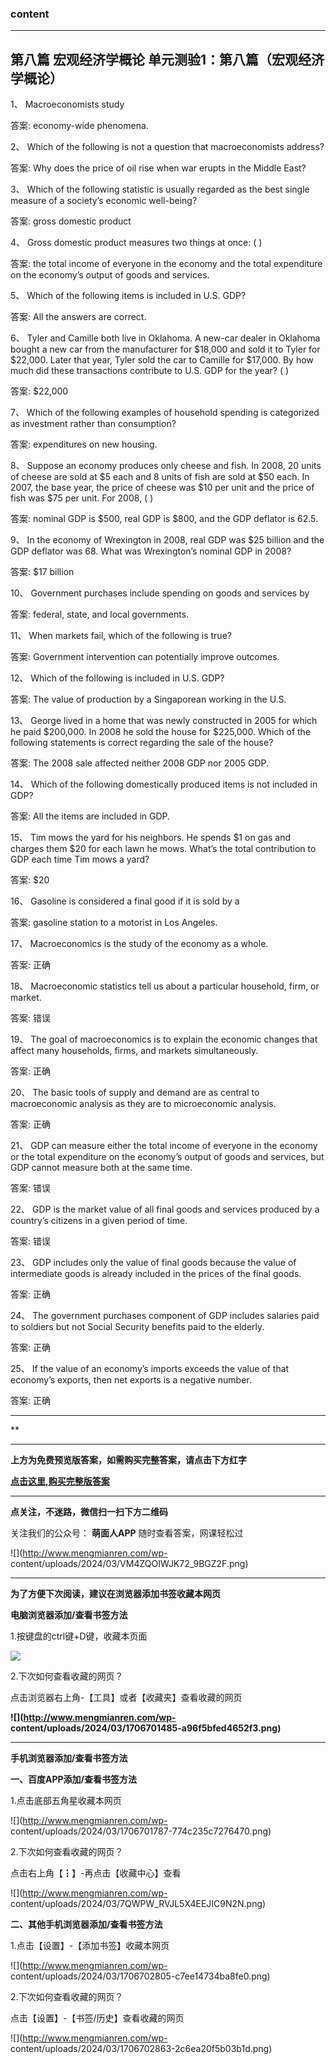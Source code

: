 ### content

* * *

## 第八篇 宏观经济学概论 单元测验1：第八篇（宏观经济学概论）

1、 Macroeconomists study

答案: economy-wide phenomena.  

2、 Which of the following is not a question that macroeconomists address?

答案: Why does the price of oil rise when war erupts in the Middle East?

3、 Which of the following statistic is usually regarded as the best single
measure of a society’s economic well-being?

答案: gross domestic product

4、 Gross domestic product measures two things at once: (  )

答案: the total income of everyone in the economy and the total expenditure on
the economy’s output of goods and services.

5、 Which of the following items is included in U.S. GDP?

答案: All the answers are correct.

6、 Tyler and Camille both live in Oklahoma.  A new-car dealer in Oklahoma
bought a new car from the manufacturer for $18,000 and sold it to Tyler for
$22,000.  Later that year, Tyler sold the car to Camille for $17,000.  By how
much did these transactions contribute to U.S. GDP for the year? (  )

答案: $22,000

7、 Which of the following examples of household spending is categorized as
investment rather than consumption?

答案: expenditures on new housing.

8、 Suppose an economy produces only cheese and fish.  In 2008, 20 units of
cheese are sold at $5 each and 8 units of fish are sold at $50 each.  In 2007,
the base year, the price of cheese was $10 per unit and the price of fish was
$75 per unit.  For 2008, (  )

答案: nominal GDP is $500, real GDP is $800, and the GDP deflator is 62.5.

9、 In the economy of Wrexington in 2008, real GDP was $25 billion and the GDP
deflator was 68.  What was Wrexington’s nominal GDP in 2008?

答案: $17 billion

10、 Government purchases include spending on goods and services by

答案: federal, state, and local governments.

11、 When markets fail, which of the following is true?

答案: Government intervention can potentially improve outcomes.

12、 Which of the following is included in U.S. GDP?

答案: The value of production by a Singaporean working in the U.S.

13、 George lived in a home that was newly constructed in 2005 for which he
paid $200,000.  In 2008 he sold the house for $225,000.  Which of the
following statements is correct regarding the sale of the house?

答案: The 2008 sale affected neither 2008 GDP nor 2005 GDP.

14、 Which of the following domestically produced items is not included in GDP?

答案: All the items are included in GDP.

15、 Tim mows the yard for his neighbors. He spends $1 on gas and charges them
$20 for each lawn he mows.  What’s the total contribution to GDP each time Tim
mows a yard?

答案: $20

16、 Gasoline is considered a final good if it is sold by a

答案: gasoline station to a motorist in Los Angeles.

17、 Macroeconomics is the study of the economy as a whole.

答案: 正确

18、 Macroeconomic statistics tell us about a particular household, firm, or
market.

答案: 错误

19、 The goal of macroeconomics is to explain the economic changes that affect
many households, firms, and markets simultaneously.

答案: 正确

20、 The basic tools of supply and demand are as central to macroeconomic
analysis as they are to microeconomic analysis.

答案: 正确

21、 GDP can measure either the total income of everyone in the economy or the
total expenditure on the economy’s output of goods and services, but GDP
cannot measure both at the same time.

答案: 错误

22、 GDP is the market value of all final goods and services produced by a
country’s citizens in a given period of time.

答案: 错误

23、 GDP includes only the value of final goods because the value of
intermediate goods is already included in the prices of the final goods.

答案: 正确

24、 The government purchases component of GDP includes salaries paid to
soldiers but not Social Security benefits paid to the elderly.

答案: 正确

25、 If the value of an economy’s imports exceeds the value of that economy’s
exports, then net exports is a negative number.

答案: 正确

* * *

**

* * *

**上方为免费预览版答案，如需购买完整答案，请点击下方红字**

[**点击这里,购买完整版答案**](http://mooc.mengmianren.com/mooc/69842.html)

* * *

**点关注，不迷路，微信扫一扫下方二维码**

关注我们的公众号： **萌面人APP** 随时查看答案，网课轻松过

![](http://www.mengmianren.com/wp-
content/uploads/2024/03/VM4ZQOIWJK72_9BGZ2F.png)

* * *

**为了方便下次阅读，建议在浏览器添加书签收藏本网页**

**电脑浏览器添加/查看书签方法**

1.按键盘的ctrl键+D键，收藏本页面

![](http://www.mengmianren.com/wp-content/uploads/2024/03/AF9T_JKKHAJN.png)

2.下次如何查看收藏的网页？

点击浏览器右上角-【工具】或者【收藏夹】查看收藏的网页

**![](http://www.mengmianren.com/wp-
content/uploads/2024/03/1706701485-a96f5bfed4652f3.png)**

* * *

**手机浏览器添加/查看书签方法**

**一、百度APP添加/查看书签方法**

1.点击底部五角星收藏本网页

![](http://www.mengmianren.com/wp-
content/uploads/2024/03/1706701787-774c235c7276470.png)

2.下次如何查看收藏的网页？

点击右上角【┇】-再点击【收藏中心】查看

![](http://www.mengmianren.com/wp-
content/uploads/2024/03/7QWPW_RVJL5X4EEJIC9N2N.png)

**二、其他手机浏览器添加/查看书签方法**

1.点击【设置】-【添加书签】收藏本网页

![](http://www.mengmianren.com/wp-
content/uploads/2024/03/1706702805-c7ee14734ba8fe0.png)

2.下次如何查看收藏的网页？

点击【设置】-【书签/历史】查看收藏的网页

![](http://www.mengmianren.com/wp-
content/uploads/2024/03/1706702863-2c6ea20f5b03b1d.png)

